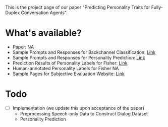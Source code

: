 This is the project page of our paper "Predicting Personality Traits for Fully-Duplex Conversation Agents". 

# What's available?
- Paper: NA
- Sample Prompts and Responses for Backchannel Classification: [Link](https://github.com/shinshoji01/Personality-Prediction-for-Conversation-Agents/tree/main/sample_prompts_responses_backchannel_chassification)
- Sample Prompts and Responses for Personality Prediction: [Link](https://github.com/shinshoji01/Personality-Prediction-for-Conversation-Agents/tree/main/sample_prompts_responses_character_prediction)
- Prediction Results of Personality Labels for Fisher: [Link](https://github.com/shinshoji01/Personality-Prediction-for-Conversation-Agents/blob/main/personality_labels_Fisher/predicted_personality_labels.csv)
- Human-annotated Personality Labels for Fisher NA
- Sample Pages for Subjective Evaluation Website: [Link](https://github.com/shinshoji01/Personality-Prediction-for-Conversation-Agents/tree/main/subjective_evaluation/sample_pages)

# Todo
- [ ] Implementation (we update this upon acceptance of the paper)
  - Preprocessing Speech-only Data to Construct Dialog Dataset
  - Personality Prediction
